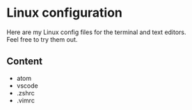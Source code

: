 # Linux configuration

Here are my Linux config files for the terminal and text editors.  
Feel free to try them out.  

## Content
- atom
- vscode
- .zshrc
- .vimrc
